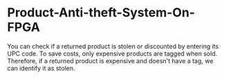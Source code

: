 # Product-Anti-theft-System-On-FPGA
You can check if a returned product is stolen or discounted by entering its UPC code. To save costs, only expensive products are tagged when sold. Therefore, if a returned product is expensive and doesn't have a tag, we can identify it as stolen.

